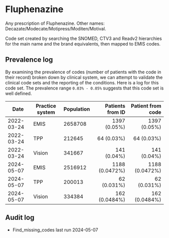 # Fluphenazine

Any prescription of Fluphenazine. Other names: Decazate/Modecate/Motipress/Moditen/Motival.

Code set created by searching the SNOMED, CTV3 and Readv2 hierarchies for the main name and the brand equivalents, then mapped to EMIS codes.

## Prevalence log

By examining the prevalence of codes (number of patients with the code in their record) broken down by clinical system, we can attempt to validate the clinical code sets and the reporting of the conditions. Here is a log for this code set. The prevalence range `0.03% - 0.05%` suggests that this code set is well defined.

| Date       | Practice system | Population | Patients from ID | Patient from code |
| ---------- | --------------- | ---------- | ---------------: | ----------------: |
| 2022-03-24 | EMIS            | 2658708    |     1397 (0.05%) |      1397 (0.05%) |
| 2022-03-24 | TPP             | 212645     |       64 (0.03%) |        64 (0.03%) |
| 2022-03-24 | Vision          | 341667     |      141 (0.04%) |       141 (0.04%) |
| 2024-05-07 | EMIS            | 2516912    |   1188 (0.0472%) |    1188 (0.0472%) |
| 2024-05-07 | TPP             | 200013     |      62 (0.031%) |       62 (0.031%) |
| 2024-05-07 | Vision          | 334384     |    162 (0.0484%) |     162 (0.0484%) |

## Audit log

- Find_missing_codes last run 2024-05-07
